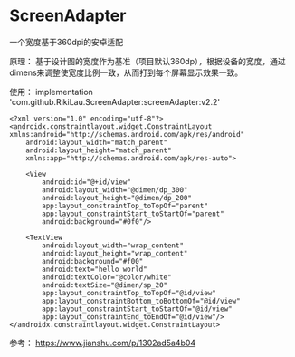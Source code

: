 # ScreenAdapter
一个宽度基于360dpi的安卓适配

原理：
基于设计图的宽度作为基准（项目默认360dp），根据设备的宽度，通过dimens来调整使宽度比例一致，从而打到每个屏幕显示效果一致。

使用：
implementation 'com.github.RikiLau.ScreenAdapter:screenAdapter:v2.2'

    <?xml version="1.0" encoding="utf-8"?>
    <androidx.constraintlayout.widget.ConstraintLayout xmlns:android="http://schemas.android.com/apk/res/android"
        android:layout_width="match_parent"
        android:layout_height="match_parent"
        xmlns:app="http://schemas.android.com/apk/res-auto">

        <View
            android:id="@+id/view"
            android:layout_width="@dimen/dp_300"
            android:layout_height="@dimen/dp_200"
            app:layout_constraintTop_toTopOf="parent"
            app:layout_constraintStart_toStartOf="parent"
            android:background="#0f0"/>

        <TextView
            android:layout_width="wrap_content"
            android:layout_height="wrap_content"
            android:background="#f00"
            android:text="hello world"
            android:textColor="@color/white"
            android:textSize="@dimen/sp_20"
            app:layout_constraintTop_toTopOf="@id/view"
            app:layout_constraintBottom_toBottomOf="@id/view"
            app:layout_constraintStart_toStartOf="@id/view"
            app:layout_constraintEnd_toEndOf="@id/view"/>
    </androidx.constraintlayout.widget.ConstraintLayout>

参考：
https://www.jianshu.com/p/1302ad5a4b04
